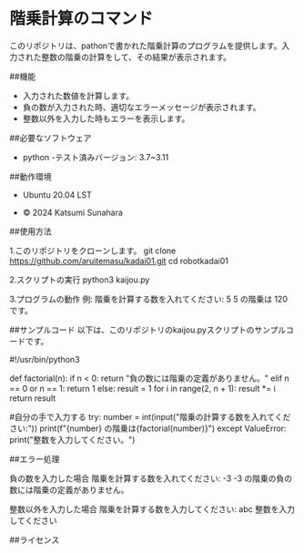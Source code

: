 # 階乗計算のコマンド

このリポジトリは、pathonで書かれた階乗計算のプログラムを提供します。入力された整数の階乗の計算をして、その結果が表示されます。

##機能

- 入力された数値を計算します。
- 負の数が入力された時、適切なエラーメッセージが表示されます。
- 整数以外を入力した時もエラーを表示します。

##必要なソフトウェア
- python
   -テスト済みバージョン: 3.7~3.11

##動作環境
- Ubuntu 20.04 LST

- © 2024 Katsumi Sunahara

##使用方法

1.このリポジトリをクローンします。
git clone
https://github.com/aruitemasu/kadai01.git
cd robotkadai01

2.スクリプトの実行
python3 kaijou.py

3.プログラムの動作 例:
階乗を計算する数を入れてください: 5
5 の階乗は 120 です。

##サンプルコード
以下は、このリポジトリのkaijou.pyスクリプトのサンプルコードです。

#!/usr/bin/python3


def factorial(n):
    if n < 0:
        return "負の数には階乗の定義がありません。"
    elif n == 0 or n == 1:
        return 1
    else:
        result = 1
        for i in range(2, n + 1):
            result *= i
        return result

#自分の手で入力する
try:
    number = int(input("階乗の計算する数を入れてください:"))
    print(f"{number} の階乗は{factorial(number)}")
except ValueError:
    print("整数を入力してください。")

##エラー処理

負の数を入力した場合
階乗を計算する数を入れてください: -3
-3 の階乗の負の数には階乗の定義がありません。

整数以外を入力した場合
階乗を計算する数を入力してください: abc
整数を入力してください

##ライセンス

